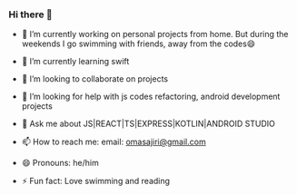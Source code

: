 ### Hi there 👋

- 🔭 I’m currently working on personal projects from home. But during the weekends I go swimming with friends, away from the codes😄

- 🌱 I’m currently learning swift

- 👯 I’m looking to collaborate on projects

- 🤔 I’m looking for help with js codes refactoring, android development projects

- 💬 Ask me about JS|REACT|TS|EXPRESS|KOTLIN|ANDROID STUDIO

- 📫 How to reach me: email: omasajiri@gmail.com

- 😄 Pronouns: he/him

- ⚡ Fun fact: Love swimming and reading
